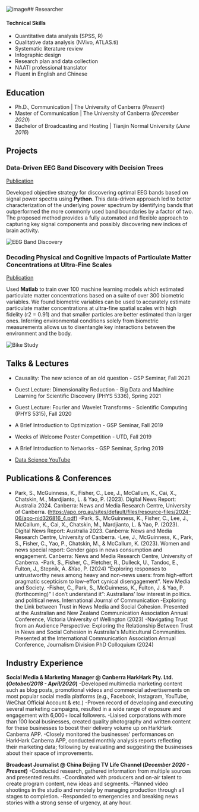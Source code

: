 ![image](https://github.com/PinkerYao/portfolio/assets/174563696/93ba3df7-30a0-4844-8ef3-b0fa22fd12e6)## Researcher 
#### Technical Skills 
- Quantitative data analysis (SPSS, R)
- Qualitative data analysis (NVivo, ATLAS.ti)
- Systematic literature review
- Infographic design
- Research plan and data collection
- NAATI professional translator
- Fluent in English and Chinese

## Education
- Ph.D., Communication | The University of Canberra (_Present_)								       		
- Master of Communication	| The University of Canberra (_December 2020_)	 			        		
- Bachelor of Broadcasting and Hosting | Tianjin Normal University (_June 2016_)

## Projects
### Data-Driven EEG Band Discovery with Decision Trees
[Publication](https://www.mdpi.com/1424-8220/22/8/3048)

Developed objective strategy for discovering optimal EEG bands based on signal power spectra using **Python**. This data-driven approach led to better characterization of the underlying power spectrum by identifying bands that outperformed the more commonly used band boundaries by a factor of two. The proposed method provides a fully automated and flexible approach to capturing key signal components and possibly discovering new indices of brain activity.

![EEG Band Discovery](/assets/img/eeg_band_discovery.jpeg)

### Decoding Physical and Cognitive Impacts of Particulate Matter Concentrations at Ultra-Fine Scales
[Publication](https://www.mdpi.com/1424-8220/22/11/4240)

Used **Matlab** to train over 100 machine learning models which estimated particulate matter concentrations based on a suite of over 300 biometric variables. We found biometric variables can be used to accurately estimate particulate matter concentrations at ultra-fine spatial scales with high fidelity (r2 = 0.91) and that smaller particles are better estimated than larger ones. Inferring environmental conditions solely from biometric measurements allows us to disentangle key interactions between the environment and the body.

![Bike Study](/assets/img/bike_study.jpeg)

## Talks & Lectures
- Causality: The new science of an old question - GSP Seminar, Fall 2021
- Guest Lecture: Dimensionality Reduction - Big Data and Machine Learning for Scientific Discovery (PHYS 5336), Spring 2021
- Guest Lecture: Fourier and Wavelet Transforms - Scientific Computing (PHYS 5315), Fall 2020
- A Brief Introduction to Optimization - GSP Seminar, Fall 2019
- Weeks of Welcome Poster Competition - UTD, Fall 2019
- A Brief Introduction to Networks - GSP Seminar, Spring 2019

- [Data Science YouTube](https://www.youtube.com/channel/UCa9gErQ9AE5jT2DZLjXBIdA)

  
## Publications & Conferences 
- Park, S., McGuinness, K., Fisher, C., Lee, J., McCallum, K., Cai, X., Chatskin, M., Mardjianto, L. & Yao, P. (2023). Digital News Report: Australia 2024. Canberra: News and Media Research Centre, University of Canberra.
  (https://apo.org.au/sites/default/files/resource-files/2024-06/apo-nid326816_4.pdf)
-Park, S., McGuinness, K., Fisher, C., Lee, J., McCallum, K., Cai, X., Chatskin, M., Mardjianto, L. & Yao, P. (2023). Digital News Report: Australia 2023. Canberra: News and Media Research Centre, University of Canberra.
-Lee, J., McGuinness, K., Park, S., Fisher, C., Yao, P., Chatskin, M., & McCallum, K. (2023). Women and news special report: Gender gaps in news consumption and engagement. Canberra: News and Media Research Centre, University of Canberra.
-Park, S., Fisher, C., Fletcher, R., Dulleck, U., Tandoc, E., Fulton, J., Stepnik, A. &Yao, P. (2024) “Exploring responses to untrustworthy news among heavy and non-news users: from high-effort pragmatic scepticism to low-effort cynical disengagement”. New Media and Society.
-Fisher, C., Park, S., McGuinness, K., Fulton, J. & Yao, P. (forthcoming)” I don’t understand it”: Australians’ low interest in politics. and political news. International Journal of Communication 
-Exploring the Link between Trust in News Media and Social Cohesion. Presented at the Australian and New Zealand Communication Association Annual Conference, Victoria University of Wellington (2023)
-Navigating Trust from an Audience Perspective: Exploring the Relationship Between Trust in News and Social Cohesion in Australia's Multicultural Communities. Presented at the International Communication Association Annual Conference, Journalism Division PhD Colloquium (2024)





## Industry Experience
**Social Media & Marketing Manager @ Canberra HarkHark Pty. Ltd. (_October/2018 - April/2020_)**
-Developed multimedia marketing content such as blog posts, promotional videos and commercial advertisements on most popular social media platforms (e.g., Facebook, Instagram, YouTube, WeChat Official Account & etc.)
-Proven record of developing and executing several marketing campaigns, resulted in a wide range of exposure and engagement with 6,000+ local followers.
-Liaised corporations with more than 100 local businesses, created quality photography and written content for these businesses to boost their delivery volume up on HarkHark Canberra APP.
-Closely monitored the businesses’ performances on HarkHark Canberra APP, conducted monthly analysis reports reflecting their marketing data; following by evaluating and suggesting the businesses about their space of improvements.

**Broadcast Journalist @ China Beijing TV Life Channel (_December 2020 - Present_)**
-Conducted research, gathered information from multiple sources and presented results.
-Coordinated with producers and on-air talent to create program content, new ideas and segments.
-Planned video shootings in the studio and remotely by managing production through all stages to completion.
-Responded to emergencies and breaking news stories with a strong sense of urgency, at any hour.
